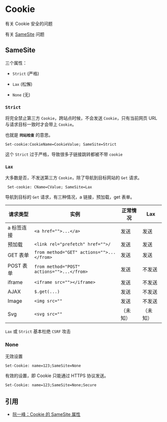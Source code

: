 # Cookie

有关 Cookie 安全的问题

有关 [SameSite](https://developer.mozilla.org/zh-CN/docs/Web/HTTP/Headers/Set-Cookie/SameSite) 问题

## SameSite

三个属性：

- `Strict` (严格)

- `Lax` (松懈)

- `None` (无)

### `Strict`

将完全禁止第三方 `Cookie`，跨站点时候，不会发送 `Cookie`，只有当前网页 URL 与请求目标一致时才会带上 `Cookie`。

也就是 **`同站检查`** 的意思。

```shell
Set-cookie:CookieName=CookieValue; SameSite=Strict
```

这个 `Strict` 过于严格，导致很多子链接跳转都被不带 `cookie`

### `Lax`

大多数是否，不发送第三方 `Cookie`，除了导航到目标网站的 `Get` 请求。

```shell
 Set-cookie: CName=CValue; SameSite=Lax
```

导航到目标的 `Get` 请求，有三种情况，a 链接，预加载，get 表单。

| 请求类型   | 实例                                       | 正常情况 | Lax      |
| ---------- | ------------------------------------------ | -------- | -------- |
| a 标签连接 | `<a href="">...</a>`                       | 发送     | 发送     |
| 预加载     | `<link rel="prefetch" href="">/`           | 发送     | 发送     |
| GET 表单   | `from method="GET" actions="">...</from>`  | 发送     | 发送     |
| POST 表单  | `from method="POST" actions="">...</from>` | 发送     | 不发送   |
| iframe     | `<iframe src=""></iframe>`                 | 发送     | 不发送   |
| AJAX       | `$.get(...)`                               | 发送     | 不发送   |
| Image      | `<img src=""`                              | 发送     | 不发送   |
| Svg        | `<svg src=""`                              | （未知） | （未知） |

`Lax` 或 `Strict` 基本杜绝 `CSRF` 攻击

### None

无效设置

```shell
Set-Cookie: name=123;SameSite=None
```

有效的设置，即 Cookie 只能通过 HTTPS 协议发送。

```shell
Set-Cookie: name=123;SameSite=None;Secure
```

## 引用

- [阮一峰：Cookie 的 SameSite 属性](http://www.ruanyifeng.com/blog/2019/09/cookie-samesite.html)
